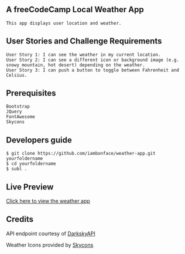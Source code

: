 
## A freeCodeCamp Local Weather App

    This app displays user location and weather.

## User Stories and Challenge Requirements
    User Story 1: I can see the weather in my current location.
    User Story 2: I can see a different icon or background image (e.g. snowy mountain, hot desert) depending on the weather.
    User Story 3: I can push a button to toggle between Fahrenheit and Celsius.

## Prerequisites
	Bootstrap
    JQuery
    FontAwesome
    Skycons

## Developers guide
    $ git clone https://github.com/iambonface/weather-app.git yourfoldername
    $ cd yourfoldername
    $ subl .

## Live Preview
<a href="http://iambonface.github.io/weather-app">Click here to view the weather app</a>

## Credits
API endpoint courtesy of <a href="https://darksky.net/dev/docs">DarkskyAPI</a>

Weather Icons provided by <a href="https://darkskyapp.github.io/skycons/">Skycons</a> 
